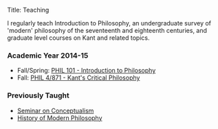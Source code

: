 Title: Teaching

I regularly teach Introduction to Philosophy, an undergraduate survey of 
'modern' philosophy of the seventeenth and eighteenth centuries, and graduate
level courses on Kant and related topics.

### Academic Year 2014-15 ###

- Fall/Spring: [PHIL 101 - Introduction to Philosophy](|filename|/pages/phil101.md)
- Fall: [PHIL 4/871 - Kant's Critical Philosophy](|filename|/pages/phil871kant.md)

### Previously Taught ###

- [Seminar on Conceptualism](|filename|/pages/phil971conceptualism.md)
- [History of Modern Philosophy](|filename|/pages/phil232.md)


